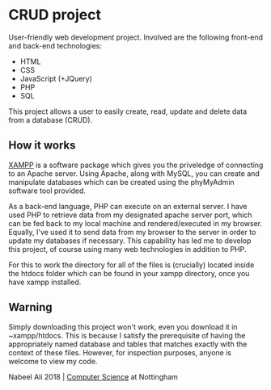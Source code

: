 # CRUD project

User-friendly web development project. Involved are the following front-end and back-end technologies:
- HTML
- CSS
- JavaScript (+JQuery)
- PHP
- SQL

This project allows a user to easily create, read, update and delete data from a database (CRUD).

How it works
--
[XAMPP](https://www.apachefriends.org/index.html) is a software package which gives you the priveledge of connecting to an Apache server. Using Apache, along with MySQL, you can create and manipulate databases which can be created using the phyMyAdmin software tool provided. 

As a back-end language, PHP can execute on an external server. I have used PHP to retrieve data from my designated apache server port, which can be fed back to my local machine and rendered/executed in my browser. Equally, I've used it to send data from my browser to the server in order to update my databases if necessary. This capability has led me to develop this project, of course using many web technologies in addition to PHP.

For this to work the directory for all of the files is (crucially) located inside the htdocs folder which can be found in your xampp directory, once you have xampp installed.

Warning
--
Simply downloading this project won't work, even you download it in ~xampp/htdocs. This is because I satisfy the prerequisite of having the appropriately named database and tables that matches exactly with the context of these files. However, for inspection purposes, anyone is welcome to view my code.

Nabeel Ali 2018 | [Computer Science](https://www.nottingham.ac.uk/computerscience/) at Nottingham
